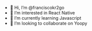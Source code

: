 - 👋 Hi, I’m @franciscokr2go
- 👀 I’m interested in React Native
- 🌱 I’m currently learning Javascript
- 💞️ I’m looking to collaborate on Yoopy

<!---
franciscokr2go/franciscokr2go is a ✨ special ✨ repository because its `README.md` (this file) appears on your GitHub profile.
You can click the Preview link to take a look at your changes.
--->
